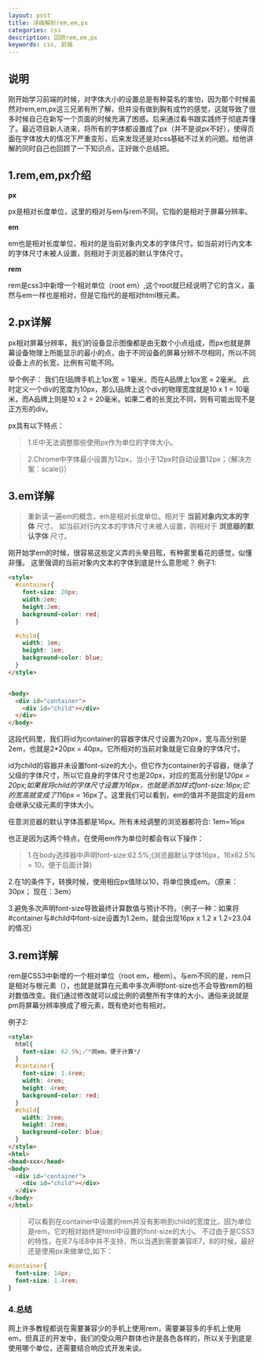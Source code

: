 ```yaml
---
layout: post
title: 详细解析rem,em,px
categories: css
description: 回顾rem,em,px
keywords: css, 前端
---
```


## 说明

刚开始学习前端的时候，对字体大小的设置总是有种莫名的害怕，因为那个时候虽然对rem,em,px这三兄弟有所了解，但并没有做到胸有成竹的感觉，这就导致了很多时候自己在新写一个页面的时候充满了困惑。后来通过看书跟实践终于彻底弄懂了。最近项目新人进来，将所有的字体都设置成了px（并不是说px不好），使得页面在字体放大的情况下严重变形，后来发现还是对css基础不过关的问题。给他讲解的同时自己也回顾了一下知识点，正好做个总结把。

## 1.rem,em,px介绍

**px**

px是相对长度单位，这里的相对与em与rem不同，它指的是相对于屏幕分辨率。

**em**

em也是相对长度单位，相对的是当前对象内文本的字体尺寸。如当前对行内文本的字体尺寸未被人设置，则相对于浏览器的默认字体尺寸。

**rem**

rem是css3中新增一个相对单位（root em）,这个root就已经说明了它的含义，虽然与em一样也是相对，但是它指代的是相对html根元素。

## 2.px详解

px相对屏幕分辨率，我们的设备显示图像都是由无数个小点组成，而px也就是屏幕设备物理上所能显示的最小的点，由于不同设备的屏幕分辨不尽相同，所以不同设备上点的长宽，比例有可能不同。

举个例子：
我们在I品牌手机上1px宽 = 1毫米，而在A品牌上1px宽 = 2毫米。
此时定义一个div的宽度为10px，那么I品牌上这个div的物理宽度就是10 x 1 = 10毫米，而A品牌上则是10 x 2 = 20毫米。如果二者的长宽比不同，则有可能出现不是正方形的div。

px具有以下特点：
> 1.IE中无法调整那些使用px作为单位的字体大小。

> 2.Chrome中字体最小设置为12px，当小于12px时自动设置12px；（解决方案：scale()）

## 3.em详解

> 重新读一遍em的概念，em是相对长度单位。相对于 __当前对象内文本的字体__ 尺寸。
> 如当前对行内文本的字体尺寸未被人设置，则相对于 __浏览器的默认字体__ 尺寸。

刚开始学em的时候，很容易这些定义弄的头晕目眩，有种雾里看花的感觉，似懂非懂。
这里强调的当前对象内文本的字体到底是什么意思呢？
例子1:
```html
<style>
  #container{
    font-size: 20px;
    width:2em;
    height:2em;
    background-color: red;
  }

  #child{
    width: 1em;
    height: 1em;
    background-color: blue;
  }
</style>


<body>
  <div id="container">
    <div id="child"></div>
  </div>
</body>
```

这段代码里，我们将id为container的容器字体尺寸设置为20px，宽与高分别是2em，也就是2*20px = 40px。它所相对的当前对象就是它自身的字体尺寸。

id为child的容器并未设置font-size的大小，但它作为container的子容器，继承了父级的字体尺寸，所以它自身的字体尺寸也是20px，对应的宽高分别是1*20px = 20px;如果我将child的字体尺寸设置为16px，也就是添加样式font-size:16px;它的宽高就变成了1*16px = 16px了。这里我们可以看到，em的值并不是固定的且em会继承父级元素的字体大小。

任意浏览器的默认字体高都是16px。所有未经调整的浏览器都符合: 1em=16px

也正是因为这两个特点，在使用em作为单位时都会有以下操作：
> 1.在body选择器中声明font-size:62.5%;(浏览器默认字体16px，16x62.5% = 10，便于后面计算)

2.在1的条件下，转换时候，使用相应px值除以10，将单位换成em。（原来：30px； 现在：3em）

3.避免多次声明font-size导致最终计算数值与预计不符。（例子一种：如果将#container与#child中font-size设置为1.2em，就会出现16px x 1.2 x 1.2=23.04的情况）


## 3.rem详解
rem是CSS3中新增的一个相对单位（root em，根em）。与em不同的是，rem只是相对与根元素（<html>），也就是就算在元素中多次声明font-size也不会导致rem的相对数值改变。我们通过修改<html>就可以成比例的调整所有字体的大小，通俗来说就是pm将屏幕分辨率换成了根元素，既有绝对也有相对。

例子2:
```html
<style>
  html{
    font-size: 62.5%;／*同em，便于计算*/
  }
  #container{
    font-size: 1.4rem;
    width: 4rem;
    height: 4rem;
    background-color: red;
  }
  #child{
    width: 2rem;
    height: 2rem;
    background-color: blue;
  }
</style>
<html>
<head>xxx</head>
<body>
  <div id="container">
    <div id="child"></div>
  </div>
</body>
</html>
```

> 可以看到在container中设置的rem并没有影响到child的宽度比，因为单位是rem，它的相对始终是html中设置的font-size的大小。
> 不过由于是CSS3的特性，在IE7与IE8中并不支持，所以当遇到需要兼容IE7，8的时候，最好还是使用px来做单位,如下：

```css
#container{
  font-size: 14px;
  font-size: 1.4rem;
}
```

### 4.总结
网上许多教程都说在需要兼容少的手机上使用rem，需要兼容多的手机上使用em，但真正的开发中，我们的受众用户群体也许是各色各样的，所以关于到底是使用哪个单位，还需要结合响应式开发来谈。
